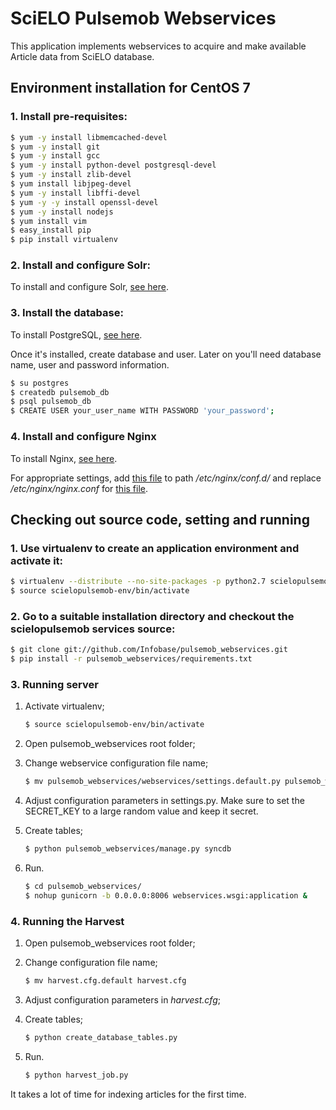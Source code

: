 # SciELO Pulsemob Webservices

This application implements webservices to acquire and make available Article data from SciELO database.

## Environment installation for CentOS 7

### 1. Install pre-requisites:

```sh
$ yum -y install libmemcached-devel
$ yum -y install git
$ yum -y install gcc
$ yum -y install python-devel postgresql-devel
$ yum -y install zlib-devel
$ yum install libjpeg-devel
$ yum -y install libffi-devel
$ yum -y -y install openssl-devel
$ yum -y install nodejs
$ yum install vim
$ easy_install pip
$ pip install virtualenv
```

### 2. Install and configure Solr:

To install and configure Solr, [see here](https://github.com/Infobase/pulsemob_solr).

### 3. Install the database:

To install PostgreSQL, [see here](https://www.digitalocean.com/community/tutorials/how-to-install-and-use-postgresql-on-centos-7).

Once it's installed, create database and user. Later on you'll need database name, user and password information.
```sh
$ su postgres
$ createdb pulsemob_db
$ psql pulsemob_db
$ CREATE USER your_user_name WITH PASSWORD 'your_password';
```

### 4. Install and configure Nginx
To install Nginx, [see here](https://www.digitalocean.com/community/tutorials/how-to-install-nginx-on-centos-7).

For appropriate settings, add [this file](https://github.com/Infobase/pulsemob_webservices/blob/master/configuration/nginx/conf.d/pulsemob.conf) to path */etc/nginx/conf.d/* and replace */etc/nginx/nginx.conf* for [this file](https://github.com/Infobase/pulsemob_webservices/blob/master/configuration/nginx/nginx.conf).

## Checking out source code, setting and running
### 1. Use virtualenv to create an application environment and activate it:

```sh
$ virtualenv --distribute --no-site-packages -p python2.7 scielopulsemob-env
$ source scielopulsemob-env/bin/activate
```
### 2. Go to a suitable installation directory and checkout the scielopulsemob services source:

```sh
$ git clone git://github.com/Infobase/pulsemob_webservices.git
$ pip install -r pulsemob_webservices/requirements.txt
```
### 3. Running server
1. Activate virtualenv;

    ```sh
    $ source scielopulsemob-env/bin/activate
    ```
2. Open pulsemob_webservices root folder;
3. Change webservice configuration file name;

    ```sh
    $ mv pulsemob_webservices/webservices/settings.default.py pulsemob_webservices/webservices/settings.py
    ```

4. Adjust configuration parameters in settings.py. Make sure to set the SECRET_KEY to a large random value and keep it secret.

5. Create tables;

    ```sh
    $ python pulsemob_webservices/manage.py syncdb
    ```
6. Run.

    ```sh
    $ cd pulsemob_webservices/
    $ nohup gunicorn -b 0.0.0.0:8006 webservices.wsgi:application &
    ```
### 4. Running the Harvest
1. Open pulsemob_webservices root folder;
2. Change configuration file name;

    ```sh
    $ mv harvest.cfg.default harvest.cfg
    ```
3. Adjust configuration parameters in *harvest.cfg*;
4. Create tables;

    ```sh
    $ python create_database_tables.py
    ```
5. Run.

    ```sh
    $ python harvest_job.py
    ```
It takes a lot of time for indexing articles for the first time.

